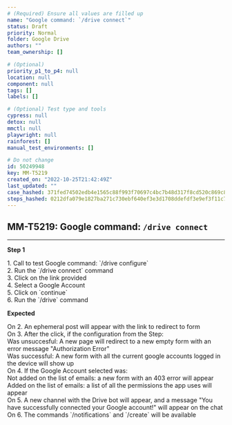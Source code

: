 ```yaml
---
# (Required) Ensure all values are filled up
name: "Google command: `/drive connect`"
status: Draft
priority: Normal
folder: Google Drive
authors: ""
team_ownership: []

# (Optional)
priority_p1_to_p4: null
location: null
component: null
tags: []
labels: []

# (Optional) Test type and tools
cypress: null
detox: null
mmctl: null
playwright: null
rainforest: []
manual_test_environments: []

# Do not change
id: 50249948
key: MM-T5219
created_on: "2022-10-25T21:42:49Z"
last_updated: ""
case_hashed: 371fed74502edb4e1565c88f993f70697c4bc7b48d317f8cd520c869c8e8fb5d8a308c643bd13ab356ec540bb0734c31
steps_hashed: 0212dfa079e1827ba271c730ebf640ef3e3d1708ddefdf3e9ef3f11c7d104ebd6cc4bf7271e93043910f073a559eb79b
---
```


<!-- (Auto-generated) Based on frontmatter's "key" and "name" -->

## MM-T5219: Google command: `/drive connect`

---

**Step 1**

1\. Call to test Google command: \`/drive configure\`\
2\. Run the \`/drive connect\` command\
3\. Click on the link provided\
4\. Select a Google Account\
5\. Click on \`continue\`\
6\. Run the \`/drive\` command

**Expected**

On 2. An ephemeral post will appear with the link to redirect to form\
On 3. After the click, if the configuration from the Step:\
Was unsuccesful: A new page will redirect to a new empty form with an error message "Authorization Error"\
Was successful: A new form with all the current google accounts logged in the device will show up\
On 4. If the Google Account selected was:\
Not added on the list of emails: a new form with an 403 error will appear\
Added on the list of emails: a list of all the permissions the app uses will appear\
On 5. A new channel with the Drive bot will appear, and a message "You have successfully connected your Google account!" will appear on the chat\
On 6. The commands \`/notifications\` and \`/create\` will be available
